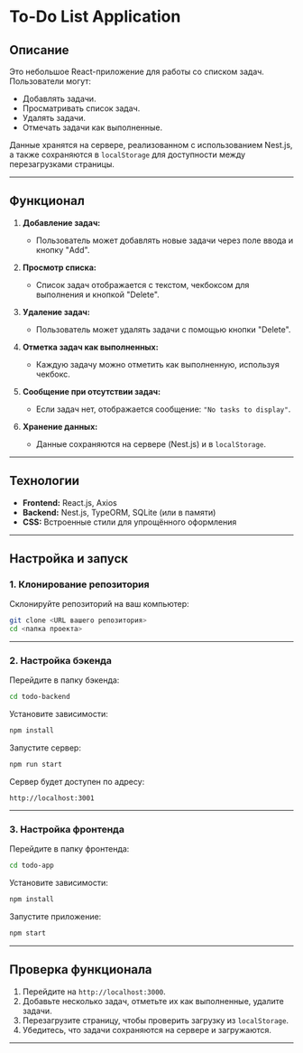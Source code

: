 # To-Do List Application

## **Описание**

Это небольшое React-приложение для работы со списком задач. Пользователи могут:
- Добавлять задачи.
- Просматривать список задач.
- Удалять задачи.
- Отмечать задачи как выполненные.

Данные хранятся на сервере, реализованном с использованием Nest.js, а также сохраняются в `localStorage` для доступности между перезагрузками страницы.

---

## **Функционал**

1. **Добавление задач:**
   - Пользователь может добавлять новые задачи через поле ввода и кнопку "Add".

2. **Просмотр списка:**
   - Список задач отображается с текстом, чекбоксом для выполнения и кнопкой "Delete".

3. **Удаление задач:**
   - Пользователь может удалять задачи с помощью кнопки "Delete".

4. **Отметка задач как выполненных:**
   - Каждую задачу можно отметить как выполненную, используя чекбокс.

5. **Сообщение при отсутствии задач:**
   - Если задач нет, отображается сообщение: `"No tasks to display"`.

6. **Хранение данных:**
   - Данные сохраняются на сервере (Nest.js) и в `localStorage`.

---

## **Технологии**

- **Frontend:** React.js, Axios
- **Backend:** Nest.js, TypeORM, SQLite (или в памяти)
- **CSS:** Встроенные стили для упрощённого оформления

---

## **Настройка и запуск**

### **1. Клонирование репозитория**
Склонируйте репозиторий на ваш компьютер:
```bash
git clone <URL вашего репозитория>
cd <папка проекта>
```

---

### **2. Настройка бэкенда**
Перейдите в папку бэкенда:
```bash
cd todo-backend
```

Установите зависимости:
```bash
npm install
```

Запустите сервер:
```bash
npm run start
```

Сервер будет доступен по адресу:
```
http://localhost:3001
```

---

### **3. Настройка фронтенда**
Перейдите в папку фронтенда:
```bash
cd todo-app
```

Установите зависимости:
```bash
npm install
```

Запустите приложение:
```bash
npm start
```

---

## **Проверка функционала**

1. Перейдите на `http://localhost:3000`.
2. Добавьте несколько задач, отметьте их как выполненные, удалите задачи.
3. Перезагрузите страницу, чтобы проверить загрузку из `localStorage`.
4. Убедитесь, что задачи сохраняются на сервере и загружаются.

---
